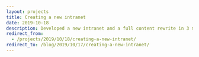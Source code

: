 ```yaml
---
layout: projects
title: Creating a new intranet
date: 2019-10-18
description: Developed a new intranet and a full content rewrite in 3 months
redirect_from:
  - /projects/2019/10/18/creating-a-new-intranet/
redirect_to: /blog/2019/10/17/creating-a-new-intranet/
---
```


